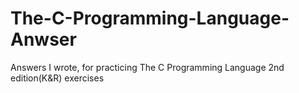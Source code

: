 The-C-Programming-Language-Anwser
=================================

Answers I wrote, for practicing The C Programming Language 2nd edition(K&R) exercises
